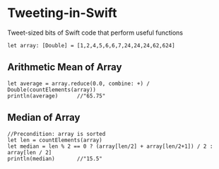 # Tweeting-in-Swift
Tweet-sized bits of Swift code that perform useful functions

    let array: [Double] = [1,2,4,5,6,6,7,24,24,24,62,624]

Arithmetic Mean of Array
-------------------------------------

    let average = array.reduce(0.0, combine: +) / Double(countElements(array))
    println(average)      //"65.75"

Median of Array
-------------------------
    
    //Precondition: array is sorted
    let len = countElements(array)
    let median = len % 2 == 0 ? (array[len/2] + array[len/2+1]) / 2 : array[len / 2]
    println(median)       //"15.5"
